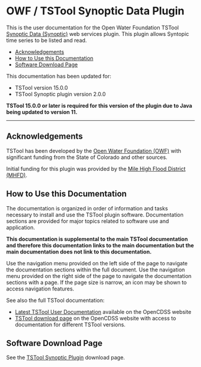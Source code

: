 # OWF / TSTool Synoptic Data Plugin #

This is the user documentation for the Open Water Foundation TSTool
[Synoptic Data (Synoptic)](https://synopticdata.com/)
web services plugin.
This plugin allows Syntopic time series to be listed and read.

*   [Acknowledgements](#acknowledgements)
*   [How to Use this Documentation](#how-to-use-this-documentation)
*   [Software Download Page](#software-download-page)

This documentation has been updated for:

*   TSTool version 15.0.0
*   TSTool Synoptic plugin version 2.0.0

**TSTool 15.0.0 or later is required for this version of the plugin due to Java being updated to version 11.**

----------------

## Acknowledgements

TSTool has been developed by the [Open Water Foundation (OWF)](https://openwaterfoundation.org) with significant
funding from the State of Colorado and other sources.

Initial funding for this plugin was provided by the
[Mile High Flood District (MHFD)](https://mhfd.org/).

## How to Use this Documentation ##

The documentation is organized in order of information and tasks necessary to install and use the TSTool plugin software.
Documentation sections are provided for major topics related to software use and application.

**This documentation is supplemental to the main TSTool documentation and therefore this documentation links
to the main documentation but the main documentation does not link to this documentation.**

Use the navigation menu provided on the left side of the page to navigate the documentation sections within the full document.
Use the navigation menu provided on the right side of the page to navigate the documentation sections with a page.
If the page size is narrow, an icon may be shown to access navigation features.

See also the full TSTool documentation:

*   [Latest TSTool User Documentation](https://opencdss.state.co.us/tstool/latest/doc-user/) available on the OpenCDSS website
*   [TSTool download page](https://opencdss.state.co.us/tstool/) on the OpenCDSS website
    with access to documentation for different TSTool versions.

## Software Download Page ##

See the [TSTool Synoptic Plugin](https://software.openwaterfoundation.org/tstool-synoptic-plugin/) download page.
